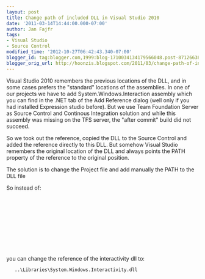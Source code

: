 ```yaml
---
layout: post
title: Change path of included DLL in Visual Studio 2010
date: '2011-03-14T14:44:00.000-07:00'
author: Jan Fajfr
tags:
- Visual Studio
- Source Control
modified_time: '2012-10-27T06:42:43.340-07:00'
blogger_id: tag:blogger.com,1999:blog-1710034134179566048.post-8712663878438153595
blogger_orig_url: http://hoonzis.blogspot.com/2011/03/change-path-of-included-dll-in-visual.html
---
```

Visual Studio 2010 remembers the previous locations of the DLL, and in
some cases prefers the "standard" locations of the assemblies.
In one of our projects we have to add System.Windows.Interaction
assembly which you can find in the .NET tab of the Add Reference dialog
(well only if you had installed Expression studio before).
But we use Team Foundation Server as Source Control and Continous
Integration solution and while this assembly was missing on the TFS
server, the "after commit" build did not succeed.

So we took out the reference, copied the DLL to the Source Control and
added the reference directly to this DLL. But somehow Visual Studio
remembers the original location of the DLL and always points the PATH
property of the reference to the original position.

The solution is to change the Project file and add manually the PATH to
the DLL file

So instead of:

``` 
    
    
    
    
    
    
    
    
    
    
```



you can change the reference of the interactivity dll to:


``` 
   ..\Libraries\System.Windows.Interactivity.dll
```
